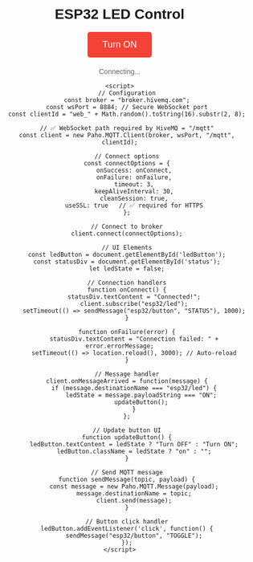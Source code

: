 <!DOCTYPE html>
<html>
<head>
    <title>ESP32 LED Control</title>
    <script src="https://cdnjs.cloudflare.com/ajax/libs/paho-mqtt/1.0.1/mqttws31.min.js"></script>
    <style>
        body { font-family: Arial, sans-serif; text-align: center; margin-top: 50px; }
        #ledButton {
            padding: 15px 30px;
            font-size: 18px;
            cursor: pointer;
            border: none;
            border-radius: 5px;
            background-color: #f44336;
            color: white;
        }
        #ledButton.on { background-color: #4CAF50; }
        #status { margin-top: 20px; color: #666; }
    </style>
</head>
<body>
    <h1>ESP32 LED Control</h1>
    <button id="ledButton">Turn ON</button>
    <div id="status">Connecting...</div>

    <script>
        // Configuration
        const broker = "broker.hivemq.com";
        const wsPort = 8884; // Secure WebSocket port
        const clientId = "web_" + Math.random().toString(16).substr(2, 8);

        // ✅ WebSocket path required by HiveMQ = "/mqtt"
        const client = new Paho.MQTT.Client(broker, wsPort, "/mqtt", clientId);

        // Connect options
        const connectOptions = {
            onSuccess: onConnect,
            onFailure: onFailure,
            timeout: 3,
            keepAliveInterval: 30,
            cleanSession: true,
            useSSL: true   // ✅ required for HTTPS
        };

        // Connect to broker
        client.connect(connectOptions);

        // UI Elements
        const ledButton = document.getElementById('ledButton');
        const statusDiv = document.getElementById('status');
        let ledState = false;

        // Connection handlers
        function onConnect() {
            statusDiv.textContent = "Connected!";
            client.subscribe("esp32/led");
            setTimeout(() => sendMessage("esp32/button", "STATUS"), 1000);
        }

        function onFailure(error) {
            statusDiv.textContent = "Connection failed: " + error.errorMessage;
            setTimeout(() => location.reload(), 3000); // Auto-reload
        }

        // Message handler
        client.onMessageArrived = function(message) {
            if (message.destinationName === "esp32/led") {
                ledState = message.payloadString === "ON";
                updateButton();
            }
        };

        // Update button UI
        function updateButton() {
            ledButton.textContent = ledState ? "Turn OFF" : "Turn ON";
            ledButton.className = ledState ? "on" : "";
        }

        // Send MQTT message
        function sendMessage(topic, payload) {
            const message = new Paho.MQTT.Message(payload);
            message.destinationName = topic;
            client.send(message);
        }

        // Button click handler
        ledButton.addEventListener('click', function() {
            sendMessage("esp32/button", "TOGGLE");
        });
    </script>
</body>
</html>

